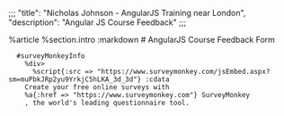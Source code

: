 ;;;
  "title": "Nicholas Johnson - AngularJS Training near London",
  "description": "Angular JS Course Feedback"
  ;;;
  
  %article
    %section.intro
      :markdown
        # AngularJS Course Feedback Form
  
      #surveyMonkeyInfo
        %div>
          %script{:src => "https://www.surveymonkey.com/jsEmbed.aspx?sm=muPbkJRp2yu9YrkjC5hLKA_3d_3d"} :cdata
        Create your free online surveys with
        %a{:href => "https://www.surveymonkey.com"} SurveyMonkey
        , the world's leading questionnaire tool.
  
  